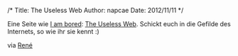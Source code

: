 /*
Title: The Useless Web
Author: napcae
Date: 2012/11/11
*/

Eine Seite wie [I am bored][1]: [The Useless Web][2]. Schickt euch in die Gefilde des Internets, so wie ihr sie kennt :)

via [René][3]

 [1]: http://www.i-am-bored.com
 [2]: http://www.theuselessweb.com/?utm_source=feedburner&utm_medium=feed&utm_campaign=Feed%3A+NerdcoreRSS2+%28Crackajack%29
 [3]: http://www.crackajack.de/2012/11/09/the-useless-web/
